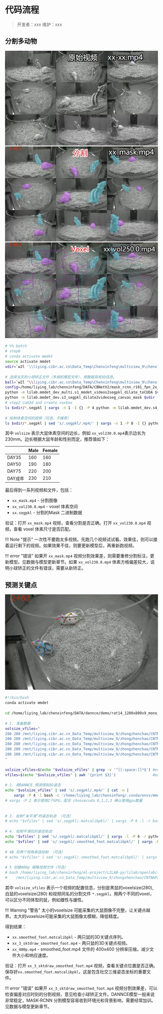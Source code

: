 # 代码流程
> 开发者：xxx
> 维护：xxx

## 分割多动物
<div class="image-row">
    <img src="/assets/images/rat_raw_video.jpg" alt="Raw Video">
    <img src="/assets/images/rat_mask_video.jpg" alt="Mask Video">
    <img src="/assets/images/rat_voxel_video.jpg" alt="Voxel Video">
</div>

```bash
# %% batch
# step0
# conda activate mmdet
source activate mmdet
vdir=`w2l '\\liying.cibr.ac.cn\Data_Temp\Chenxinfeng\multiview_9\chenxf\00_BehaviorAnalysis-seq2seq\SexMating'`

# 选择当天的小球矫正文件（多相机模型文件），使数据具有3D信息。
ball=`w2l "\\liying.cibr.ac.cn\Data_Temp\Chenxinfeng\multiview_9\chenxf\carl\2023-10-14-\ball_2023-10-23_13-18-10.calibpkl"`
config=/home/liying_lab/chenxinfeng/DATA/CBNetV2/mask_rcnn_r101_fpn_2x_coco_bwrat_816x512_cam9.py
python -m lilab.mmdet_dev_multi.s1_mmdet_videos2segpkl_dilate_toCUDA $vdir --pannels carl --config $config #--maxlen 9000
python -m lilab.mmdet_dev.s3_segpkl_dilate2videoseg_canvas_mask $vdir --maxlen 9000 # check video
# step2 com3d and create voxbox
ls $vdir/*.segpkl | xargs -n 1 -I {} -P 4 python -m lilab.mmdet_dev.s4_segpkl_put_com3d_pro {} --calibpkl "$ball"

# 绘制体素空间的视频（可选，不推荐）
ls $vdir/*.segpkl | sed 's/.segpkl/.mp4/' | xargs -n 1 -P 8 -I {} python -m lilab.mmdet_dev.s4_segpkl_com3d_to_video {} --vox_size 230  # check video
```
其中 `volsize` 表示大鼠体素空间的边长，例如 `xx_vol230.0.mp4`表示边长为230mm。边长根据大鼠年龄和性别而定，推荐值如下：

|         | Male | Female |
| ------- | ---- | ------ |
| DAY35   | 160  | 160    |
| DAY50   | 190  | 180    |
| DAY75   | 220  | 200    |
| DAY成年 | 230  | 210    |

最后得到一系列视频和文件，包括：

* `xx_mask.mp4` - 分割图像
* `xx_vol230.0.mp4` - voxel 体素空间
* `xx.segpkl` - 分割的Mask 二进制数据

验证：打开 `xx_mask.mp4` 视频，查看分割是否正确。打开 `xx_vol230.0.mp4` 视频，查看 voxel 体素尺寸是否匹配。

!!! Note "提示"
    一次性不要跑太多视频。先跑几个视频试试看。效果佳，则可以接着运行剩下的视频。如果效果不佳，则要更新模型后，再重新跑视频。

!!! error "错误"
    如果开 `xx_mask.mp4` 视频分割效果差，则需要重修分割标注，更新模型。见数据与模型更新章节。如果 `xx_vol230.0.mp4` 体素方格偏差较大，说明小球矫正的文件有错误，需要从新矫正。

## 预测关键点
<div class="image-row">
    <!-- <img src="/assets/images/rat_raw_video.jpg" alt="Raw Video"> -->
    <img src="/assets/images/rat_pose_video.jpg" alt="Mask Video">
    <!-- <img src="/assets/images/rat_voxel_video.jpg" alt="Voxel Video"> -->
</div>

```bash
#!/bin/bash
conda activate mmdet

cd /home/liying_lab/chenxinfeng/DATA/dannce/demo/rat14_1280x800x9_mono_young

# 1. 准备数据
volsize_vfiles="
280 280 /mnt/liying.cibr.ac.cn_Data_Temp/multiview_9/zhongzhenchao/CNTNAP2_KO/cntnap2pnd75room2/a/2023-12-21_15-42-11D1bC1w.segpkl
280 280 /mnt/liying.cibr.ac.cn_Data_Temp/multiview_9/zhongzhenchao/CNTNAP2_KO/cntnap2pnd75room2/a/2023-12-21_15-16-15C1bD1w.segpkl
280 280 /mnt/liying.cibr.ac.cn_Data_Temp/multiview_9/zhongzhenchao/CNTNAP2_KO/cntnap2pnd75room2/a/2023-12-21_14-32-25A1bB1w.segpkl
280 280 /mnt/liying.cibr.ac.cn_Data_Temp/multiview_9/zhongzhenchao/CNTNAP2_KO/cntnap2pnd75room2/a/2023-12-21_14-54-14B1bA1w.segpkl
280 280 /mnt/liying.cibr.ac.cn_Data_Temp/multiview_9/zhongzhenchao/CNTNAP2_KO/cntnap2pnd75room2/a/2023-12-20_16-45-22D1bB2w.segpkl
"

volsize_vfiles=$(echo "$volsize_vfiles" | grep -v '^[[:space:]]*$') #echo "$volsize_vfiles"
vfiles=$(echo "$volsize_vfiles" | awk '{print $3}')                 #echo "$vfiles"

# 2. 用DANNCE 预测得到3D姿态
echo "$volsize_vfiles" | sed 's/.segpkl/.mp4/' | cat -n |
    xargs -P 4 -l bash -c '/home/liying_lab/chenxinfeng/.conda/envs/mmdet/bin/dannce-predict-video-trt ../../configs/dannce_rat14_1280x800x9_max_config.yaml --vol-size-list $1 $2 --video-file $3 --gpu-id $(($0%3))'
# xargs -P 2 表示使用2个GPU，配合 choosecuda 0,1,2,3 确认使用gpu数量


# 3. 绘制“未平滑”的姿态轨迹 （可选）
# echo "$vfiles" | sed 's/.segpkl/.matcalibpkl/' | xargs -P 6 -l -r bash -c 'python -m lilab.mmpose.s3_matcalibpkl_2_video2d $0 --iview 3'

# 4. 绘制平滑后的姿态轨迹
echo "$vfiles" | sed 's/.segpkl/.matcalibpkl/' | xargs -l -P 6 -r python -m lilab.smoothnet.s1_matcalibpkl2smooth_foot_dzy
echo "$vfiles" | sed 's/.segpkl/.smoothed_foot.matcalibpkl/' | xargs -P 6 -l -r bash -c 'python -m lilab.mmpose.s3_matcalibpkl_2_video2d $0 --iview 3 --postfix smoothed_foot '

# 4B 将两个视角串连绘制 （可选）
# echo "$vfiles" | sed 's/.segpkl/.smoothed_foot.matcalibpkl/' | xargs -P 8 -l -r bash -c 'python -m lilab.mmpose.s3_matcalibpkl_2_video2d_2view $0 --postfix smoothed_foot'

# 5 创建400p 缩略视频文件（可选）
# bash /home/liying_lab/chenxinfeng/ml-project/LILAB-py/lilab/openlabcluster_postprocess/create_400p.sh \
#    /mnt/liying.cibr.ac.cn_Data_Temp/multiview_9/zhongzhenchao/CNTNAP2_KO/cntnap2pnd75room2/a
```

其中 `volsize_vfiles` 表示一个视频的配置信息，分别是黑鼠的voxelsize(280), 白鼠的voxelsize(280) 和视频同名的分割文件 `*.segpkl`。用两个不同的voxel，可以区分不同体型的鼠，例如雌性与雄性。

!!! Warning "警告"
    太小的voxelsize 可能采集的大鼠图像不完整，让关键点越界。太大的voxelsize可能采集的大鼠图像太模糊，降低精度。

得到结果：

* `xx.smoothed_foot.matcalibpkl` - 两只鼠的3D关键点序列。
* `xx_3_sktdraw_smoothed_foot.mp4` - 两只鼠的3D关键点视频。
* `xx_400p.mp4` - smoothed_foot.mp4 文件的 400x400 分辨率压缩，减少文件大小和响应速度。

验证：打开 `xx_3_sktdraw_smoothed_foot.mp4` 视频，查看关键点位置是否正确。保存好`xx.smoothed_foot.matcalibpkl`，这是包含社交三维姿态坐标的重要文件。

!!! error "错误"
    如果开 `xx_3_sktdraw_smoothed_foot.mp4` 视频分割效果差，可以检查偏差对应时刻的分割视频，意见检查小球矫正文件。DANNCE模型一般来说非常稳定，MASK-RCNN 分割模型容易收到环境光和背景影响，需要经常加训。见数据与模型更新章节。

